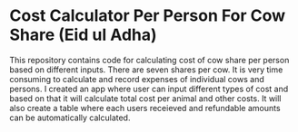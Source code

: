 # Cost Calculator Per Person For Cow Share (Eid ul Adha)
This repository contains code for calculating cost of cow share per person based on different inputs. 
There are seven shares per cow. It is very time consuming to calculate and record expenses of individual cows and persons. 
I created an app where user can input different types of cost and based on that it will calculate total cost per animal and other costs. 
It will also create a table where each users receieved and refundable amounts can be automatically calculated. 
